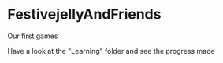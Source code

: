 FestivejellyAndFriends
======================

Our first games

Have a look at the "Learning" folder and see the progress made
